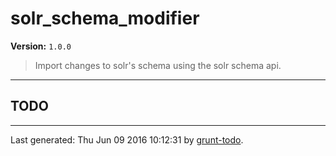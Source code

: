 # solr_schema_modifier

**Version:** `1.0.0`

> Import changes to solr's schema using the solr schema api.

* * *

## TODO


* * *

Last generated: Thu Jun 09 2016 10:12:31 by [grunt-todo](https://github.com/leny/grunt-todo).
